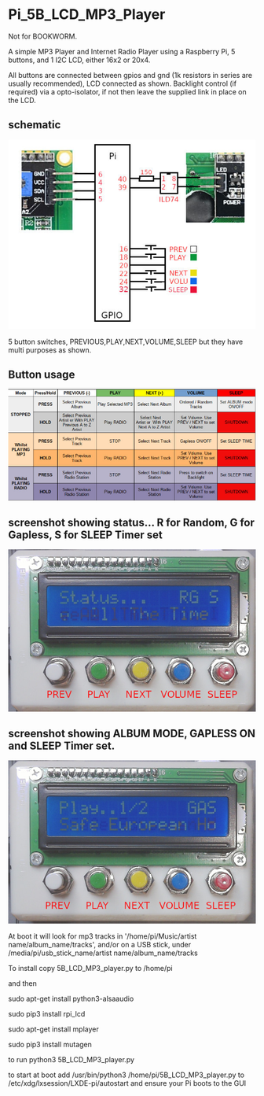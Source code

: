 # Pi_5B_LCD_MP3_Player

Not for BOOKWORM.

A simple MP3 Player and Internet Radio Player using a Raspberry Pi, 5 buttons, and 1 I2C LCD, either 16x2 or 20x4.

All buttons are connected between gpios and gnd (1k resistors in series are usually recommended), LCD connected as shown. 
Backlight control (if required) via a opto-isolator, if not then leave the supplied link in place on the LCD.

## schematic

![schematic](schematic.jpg)

5 button switches, PREVIOUS,PLAY,NEXT,VOLUME,SLEEP but they have multi purposes as shown.
## Button usage

![modes](modes.jpg)

## screenshot showing status... R for Random, G for Gapless,  S for SLEEP Timer set

![schematic](photo002.jpg)

## screenshot showing ALBUM MODE, GAPLESS ON and SLEEP Timer set.

![schematic](photo001.jpg)


At boot it will look for mp3 tracks in '/home/pi/Music/artist name/album_name/tracks', 
and/or on a USB stick, under /media/pi/usb_stick_name/artist name/album_name/tracks

To install copy 5B_LCD_MP3_player.py to /home/pi

and then

sudo apt-get install python3-alsaaudio

sudo pip3 install rpi_lcd

sudo apt-get install mplayer

sudo pip3 install mutagen

to run python3 5B_LCD_MP3_player.py

to start at boot add /usr/bin/python3 /home/pi/5B_LCD_MP3_player.py to /etc/xdg/lxsession/LXDE-pi/autostart
and ensure your Pi boots to the GUI
